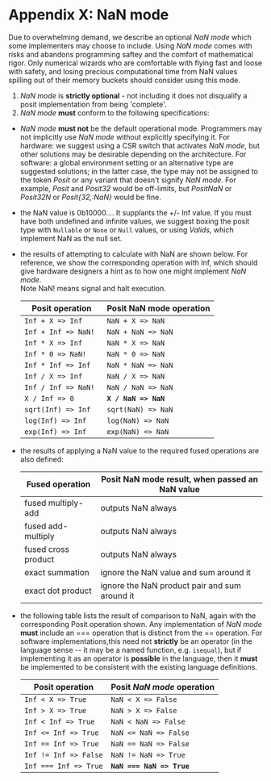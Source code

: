 Appendix X: NaN mode
====================

Due to overwhelming demand, we describe an optional *NaN mode* which some
implementers may choose to include.  Using *NaN mode* comes with risks and
abandons programming saftey and the comfort of mathematical rigor.  Only
numerical wizards who are comfortable with flying fast and loose with safety,
and losing precious computational time from NaN values spilling out of their
memory buckets should consider using this mode.

1.  *NaN mode* is **strictly optional** - not including it does not disqualify a
posit implementation from being 'complete'.
2.  *NaN mode* **must** conform to the following specifications:
  - *NaN mode* **must not** be the default operational mode.  Programmers may
    not implicitly use *NaN mode* without explicitly specifying it.  For
    hardware: we suggest using a CSR switch that activates *NaN mode*, but other
    solutions may be desirable depending on the architecture.  For software:  a
    global environment setting or an alternative type are suggested solutions;
    in the latter case, the type may not be assigned to the token *Posit* or any
    variant that doesn't signify *NaN mode*.  For example, *Posit* and *Posit32*
    would be off-limits, but *PositNaN* or *Posit32N* or *Posit{32,:NaN}*
    would be fine.
  - the NaN value is 0b10000....  It supplants the +/- Inf value.  If you
    must have both undefined and infinite values, we suggest boxing the posit
    type with `Nullable` or `None` or `Null` values, or using *Valids*, which
    implement NaN as the null set.
  - the results of attempting to calculate with NaN are shown below.  For
    reference, we show the corresponding operation with Inf, which should give
    hardware designers a hint as to how one might implement *NaN mode*.  
    Note NaN! means signal and halt execution.

      | Posit operation     | Posit **NaN mode** operation |
      |---------------------|------------------------------|
      | `Inf + X => Inf    `| `NaN + X => NaN    `         |
      | `Inf + Inf => NaN! `| `NaN + NaN => NaN  `         |
      | `Inf * X => Inf    `| `NaN * X => NaN    `         |
      | `Inf * 0 => NaN!   `| `NaN * 0 => NaN    `         |
      | `Inf * Inf => Inf  `| `NaN * NaN => NaN  `         |
      | `Inf / X => Inf    `| `NaN / X => NaN    `         |
      | `Inf / Inf => NaN! `| `NaN / NaN => NaN  `         |
      | `X / Inf => 0      `| **`X / NaN => NaN`**         |
      | `sqrt(Inf) => Inf  `| `sqrt(NaN) => NaN  `         |
      | `log(Inf) => Inf   `| `log(NaN) => NaN   `         |
      | `exp(Inf) => Inf   `| `exp(NaN) => NaN   `         |

  - the results of applying a NaN value to the required fused operations are
    also defined:

      | Fused operation     | Posit **NaN mode** result, when passed an NaN value |
      |---------------------|-----------------------------------------------------|
      | fused multiply-add  | outputs NaN always                                  |
      | fused add-multiply  | outputs NaN always                                  |
      | fused cross product | outputs NaN always                                  |
      | exact summation     | ignore the NaN value and sum around it              |
      | exact dot product   | ignore the NaN product pair and sum around it       |

  - the following table lists the result of comparison to NaN, again with the
    corresponding Posit operation shown.  Any implementation of *NaN mode*
    **must** include an === operation that is distinct from the == operation.
    For software implementations,this need not **strictly** be an operator (in
    the language sense -- it may be a named function, e.g. `isequal`), but if
    implementing it as an operator is **possible** in the language, then it
    **must** be implemented to be consistent with the existing language
    definitions.

      | Posit operation       | Posit *NaN mode* operation |
      |-----------------------|----------------------------|
      | `Inf < X => True    ` | `NaN < X => False       `  |
      | `Inf > X => True    ` | `NaN > X => False       `  |
      | `Inf < Inf => True  ` | `NaN < NaN => False     `  |
      | `Inf <= Inf => True ` | `NaN <= NaN => False    `  |
      | `Inf == Inf => True ` | `NaN == NaN => False    `  |
      | `Inf != Inf => False` | `NaN != NaN => True     `  |
      | `Inf === Inf => True` | **`NaN === NaN => True`**  |
